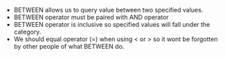- BETWEEN allows us to query value between two specified values.
- BETWEEN operator must be paired with AND operator
- BETWEEN operator is inclusive so specified values will fall under the category.
- We should equal operator (=) when using \< or \> so it wont be forgotten by other people of what BETWEEN do.